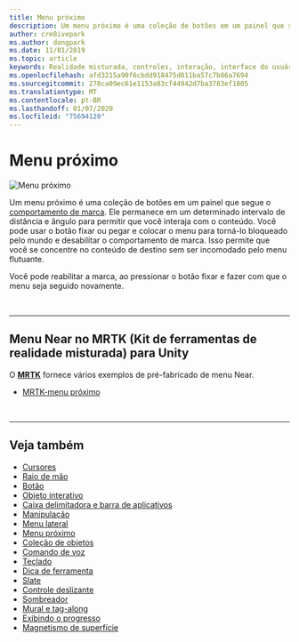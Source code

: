 ```yaml
---
title: Menu próximo
description: Um menu próximo é uma coleção de botões em um painel que segue o comportamento de marca.
author: cre8ivepark
ms.author: dongpark
ms.date: 11/01/2019
ms.topic: article
keywords: Realidade misturada, controles, interação, interface do usuário, UX
ms.openlocfilehash: afd3215a90f6cbdd918475d011ba57c7b86a7694
ms.sourcegitcommit: 270ca09ec61e1153a83cf44942d7ba3783ef1805
ms.translationtype: MT
ms.contentlocale: pt-BR
ms.lasthandoff: 01/07/2020
ms.locfileid: "75694120"
---
```

# <a name="near-menu"></a>Menu próximo

![Menu próximo](images/UX/UX_Hero_NearMenu.jpg)

Um menu próximo é uma coleção de botões em um painel que segue o [comportamento de marca](billboarding-and-tag-along.md#what-is-a-tag-along). Ele permanece em um determinado intervalo de distância e ângulo para permitir que você interaja com o conteúdo. Você pode usar o botão fixar ou pegar e colocar o menu para torná-lo bloqueado pelo mundo e desabilitar o comportamento de marca. Isso permite que você se concentre no conteúdo de destino sem ser incomodado pelo menu flutuante.

Você pode reabilitar a marca, ao pressionar o botão fixar e fazer com que o menu seja seguido novamente.

<br>

---

## <a name="near-menu-in-mrtk-mixed-reality-toolkit-for-unity"></a>Menu Near no MRTK (Kit de ferramentas de realidade misturada) para Unity
O **[MRTK](https://github.com/Microsoft/MixedRealityToolkit-Unity)** fornece vários exemplos de pré-fabricado de menu Near.

* [MRTK-menu próximo](https://microsoft.github.io/MixedRealityToolkit-Unity/Documentation/README_NearMenu.html)


<br>

---


## <a name="see-also"></a>Veja também

* [Cursores](cursors.md)
* [Raio de mão](point-and-commit.md)
* [Botão](button.md)
* [Objeto interativo](interactable-object.md)
* [Caixa delimitadora e barra de aplicativos](app-bar-and-bounding-box.md)
* [Manipulação](direct-manipulation.md)
* [Menu lateral](hand-menu.md)
* [Menu próximo](near-menu.md)
* [Coleção de objetos](object-collection.md)
* [Comando de voz](voice-input.md)
* [Teclado](keyboard.md)
* [Dica de ferramenta](tooltip.md)
* [Slate](slate.md)
* [Controle deslizante](slider.md)
* [Sombreador](shader.md)
* [Mural e tag-along](billboarding-and-tag-along.md)
* [Exibindo o progresso](progress.md)
* [Magnetismo de superfície](surface-magnetism.md)
